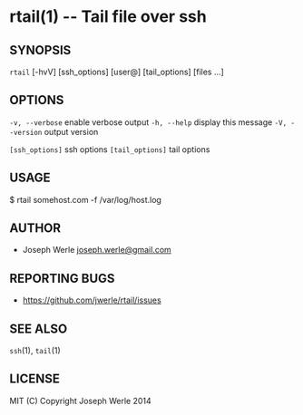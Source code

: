 rtail(1) -- Tail file over ssh
=================================

## SYNOPSIS

`rtail` [-hvV] [ssh_options] [user@]<host> [tail_options] [files ...]

## OPTIONS

  `-v, --verbose`           enable verbose output
  `-h, --help`              display this message
  `-V, --version`           output version

  `[ssh_options]`           ssh options
  `[tail_options]`          tail options

## USAGE

  $ rtail somehost.com -f /var/log/host.log

## AUTHOR

  - Joseph Werle <joseph.werle@gmail.com>

## REPORTING BUGS

  - https://github.com/jwerle/rtail/issues

## SEE ALSO

  `ssh`(1), `tail`(1)

## LICENSE

  MIT (C) Copyright Joseph Werle 2014


